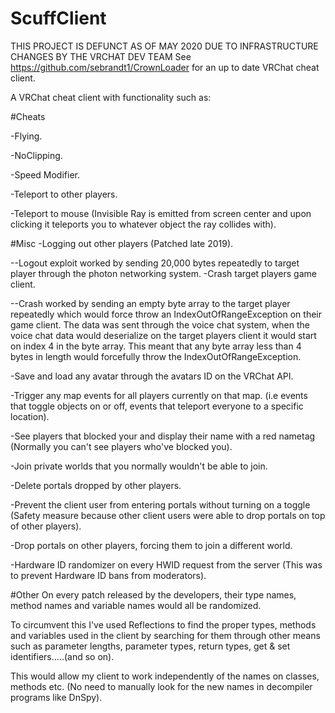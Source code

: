 # ScuffClient
THIS PROJECT IS DEFUNCT AS OF MAY 2020 DUE TO INFRASTRUCTURE CHANGES BY THE VRCHAT DEV TEAM
See https://github.com/sebrandt1/CrownLoader for an up to date VRChat cheat client.


A VRChat cheat client with functionality such as:


#Cheats

-Flying.

-NoClipping.

-Speed Modifier.

-Teleport to other players.

-Teleport to mouse (Invisible Ray is emitted from screen center and upon clicking it teleports you to whatever object the ray collides with).

#Misc
-Logging out other players (Patched late 2019).

--Logout exploit worked by sending 20,000 bytes repeatedly to target player through the photon networking system.
-Crash target players game client.

--Crash worked by sending an empty byte array to the target player repeatedly which would force throw an IndexOutOfRangeException on their game client. The data was sent through the voice chat system, when the voice chat data would deserialize on the target players client it would start on index 4 in the byte array. This meant that any byte array less than 4 bytes in length would forcefully throw the IndexOutOfRangeException.

-Save and load any avatar through the avatars ID on the VRChat API.

-Trigger any map events for all players currently on that map. (i.e events that toggle objects on or off, events that teleport everyone to a specific location).

-See players that blocked your and display their name with a red nametag (Normally you can't see players who've blocked you).

-Join private worlds that you normally wouldn't be able to join.

-Delete portals dropped by other players.

-Prevent the client user from entering portals without turning on a toggle (Safety measure because other client users were able to drop portals on top of other players).

-Drop portals on other players, forcing them to join a different world.

-Hardware ID randomizer on every HWID request from the server (This was to prevent Hardware ID bans from moderators).

#Other
On every patch released by the developers, their type names, method names and variable names would all be randomized.

To circumvent this I've used Reflections to find the proper types, methods and variables used in the client by searching for them through other means such as parameter lengths, parameter types, return types, get & set identifiers.....(and so on).

This would allow my client to work independently of the names on classes, methods etc. (No need to manually look for the new names in decompiler programs like DnSpy).
